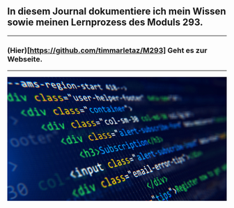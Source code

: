 ## In diesem Journal dokumentiere ich mein Wissen sowie meinen Lernprozess des Moduls 293.
<hr>

### (Hier)[https://github.com/timmarletaz/M293] Geht es zur Webseite.
<hr>

![Bild HTML](/Sonstiges/imgs/html.jpeg)
